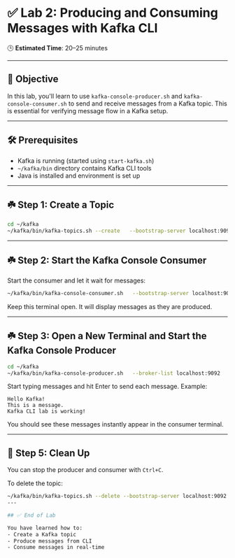 
# ✅ Lab 2: Producing and Consuming Messages with Kafka CLI

🕒 **Estimated Time**: 20–25 minutes

---

## 🎯 Objective

In this lab, you'll learn to use `kafka-console-producer.sh` and `kafka-console-consumer.sh` to send and receive messages from a Kafka topic. This is essential for verifying message flow in a Kafka setup.

---

## 🛠️ Prerequisites

- Kafka is running (started using `start-kafka.sh`)
- `~/kafka/bin` directory contains Kafka CLI tools
- Java is installed and environment is set up

---

## ☘️ Step 1: Create a Topic

```bash
cd ~/kafka
~/kafka/bin/kafka-topics.sh --create   --bootstrap-server localhost:9092   --replication-factor 1   --partitions 1   --topic demo-topic
```

---

## ☘️ Step 2: Start the Kafka Console Consumer

Start the consumer and let it wait for messages:

```bash
~/kafka/bin/kafka-console-consumer.sh   --bootstrap-server localhost:9092   --topic demo-topic   --from-beginning
```

Keep this terminal open. It will display messages as they are produced.

---

## ☘️ Step 3: Open a New Terminal and Start the Kafka Console Producer

```bash
cd ~/kafka
~/kafka/bin/kafka-console-producer.sh   --broker-list localhost:9092   --topic demo-topic
```

Start typing messages and hit Enter to send each message. Example:

```
Hello Kafka!
This is a message.
Kafka CLI lab is working!
```

You should see these messages instantly appear in the consumer terminal.


---

## 🧹 Step 5: Clean Up

You can stop the producer and consumer with `Ctrl+C`.

To delete the topic:

```bash
~/kafka/bin/kafka-topics.sh --delete --bootstrap-server localhost:9092 --topic demo-topic
---

## ✅ End of Lab

You have learned how to:
- Create a Kafka topic
- Produce messages from CLI
- Consume messages in real-time
